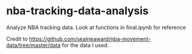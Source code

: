 # nba-tracking-data-analysis

Analyze NBA tracking data. Look at functions in final.ipynb for reference

Credit to https://github.com/sealneaward/nba-movement-data/tree/master/data for the data I used.
